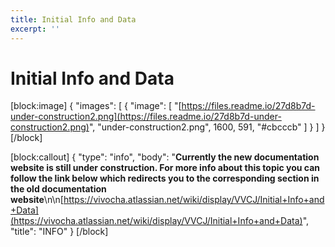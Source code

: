 ```yaml
---
title: Initial Info and Data
excerpt: ''
---
```


# Initial Info and Data

\[block:image\] { "images": \[ { "image": \[ "[https://files.readme.io/27d8b7d-under-construction2.png](https://files.readme.io/27d8b7d-under-construction2.png)", "under-construction2.png", 1600, 591, "\#cbcccb" \] } \] } \[/block\]

\[block:callout\] { "type": "info", "body": "**Currently the new documentation website is still under construction. For more info about this topic you can follow the link below which redirects you to the corresponding section in the old documentation website**\n\n[https://vivocha.atlassian.net/wiki/display/VVCJ/Initial+Info+and+Data](https://vivocha.atlassian.net/wiki/display/VVCJ/Initial+Info+and+Data)", "title": "INFO" } \[/block\]

